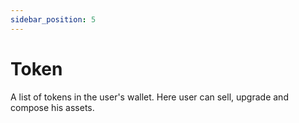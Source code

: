 ```yaml
---
sidebar_position: 5
---
```


# Token

A list of tokens in the user's wallet. Here user can sell, upgrade and compose his assets.
